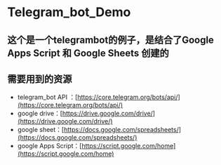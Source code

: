 # Telegram_bot_Demo
## 这个是一个telegrambot的例子，是结合了Google Apps Script 和 Google Sheets 创建的


## 需要用到的资源
+ telegram_bot API ：[https://core.telegram.org/bots/api/](https://core.telegram.org/bots/api/)
+ google drive：[https://drive.google.com/drive/](https://drive.google.com/drive/)
+ google sheet：[https://docs.google.com/spreadsheets/](https://docs.google.com/spreadsheets/)
+ google Apps Script：[https://script.google.com/home](https://script.google.com/home)


